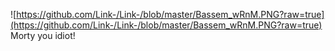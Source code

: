 ![https://github.com/Link-/Link-/blob/master/Bassem_wRnM.PNG?raw=true](https://github.com/Link-/Link-/blob/master/Bassem_wRnM.PNG?raw=true)
Morty you idiot!
